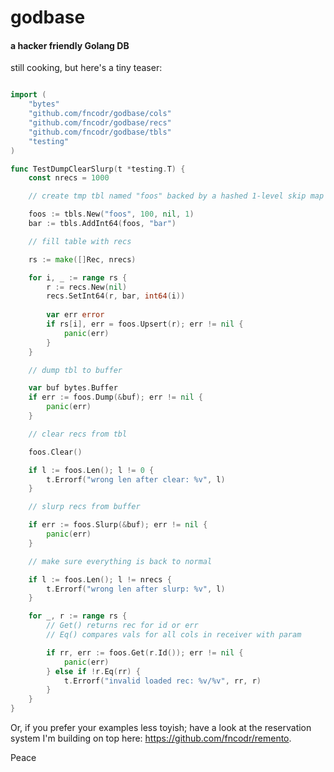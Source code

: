 # godbase
#### a hacker friendly Golang DB

still cooking, but here's a tiny teaser:

```go

import (
	"bytes"
	"github.com/fncodr/godbase/cols"
	"github.com/fncodr/godbase/recs"
	"github.com/fncodr/godbase/tbls"
	"testing"
)

func TestDumpClearSlurp(t *testing.T) {
	const nrecs = 1000

	// create tmp tbl named "foos" backed by a hashed 1-level skip map without allocator 

	foos := tbls.New("foos", 100, nil, 1)
	bar := tbls.AddInt64(foos, "bar")

	// fill table with recs

	rs := make([]Rec, nrecs)

	for i, _ := range rs {
		r := recs.New(nil)
		recs.SetInt64(r, bar, int64(i))
		
		var err error
		if rs[i], err = foos.Upsert(r); err != nil {
			panic(err)
		}
	}

	// dump tbl to buffer

	var buf bytes.Buffer
	if err := foos.Dump(&buf); err != nil {
		panic(err)
	}

	// clear recs from tbl

	foos.Clear()

	if l := foos.Len(); l != 0 {
		t.Errorf("wrong len after clear: %v", l)
	}

	// slurp recs from buffer

	if err := foos.Slurp(&buf); err != nil {
		panic(err)
	}

	// make sure everything is back to normal

	if l := foos.Len(); l != nrecs {
		t.Errorf("wrong len after slurp: %v", l)
	}

	for _, r := range rs {
		// Get() returns rec for id or err
		// Eq() compares vals for all cols in receiver with param

		if rr, err := foos.Get(r.Id()); err != nil {
			panic(err)
		} else if !r.Eq(rr) {
			t.Errorf("invalid loaded rec: %v/%v", rr, r)
		}
	}
}

```

Or, if you prefer your examples less toyish; have a look at the reservation system I'm building on top here: https://github.com/fncodr/remento.

Peace